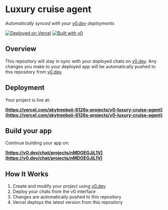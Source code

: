 # Luxury cruise agent

*Automatically synced with your [v0.dev](https://v0.dev) deployments*

[![Deployed on Vercel](https://img.shields.io/badge/Deployed%20on-Vercel-black?style=for-the-badge&logo=vercel)](https://vercel.com/skytreeboii-6126s-projects/v0-luxury-cruise-agent)
[![Built with v0](https://img.shields.io/badge/Built%20with-v0.dev-black?style=for-the-badge)](https://v0.dev/chat/projects/nMDOEGJjL1V)

## Overview

This repository will stay in sync with your deployed chats on [v0.dev](https://v0.dev).
Any changes you make to your deployed app will be automatically pushed to this repository from [v0.dev](https://v0.dev).

## Deployment

Your project is live at:

**[https://vercel.com/skytreeboii-6126s-projects/v0-luxury-cruise-agent](https://vercel.com/skytreeboii-6126s-projects/v0-luxury-cruise-agent)**

## Build your app

Continue building your app on:

**[https://v0.dev/chat/projects/nMDOEGJjL1V](https://v0.dev/chat/projects/nMDOEGJjL1V)**

## How It Works

1. Create and modify your project using [v0.dev](https://v0.dev)
2. Deploy your chats from the v0 interface
3. Changes are automatically pushed to this repository
4. Vercel deploys the latest version from this repository
